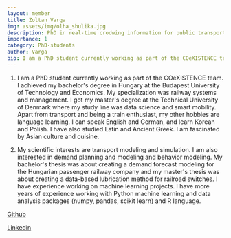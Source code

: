 ```yaml
---
layout: member
title: Zoltan Varga
img: assets/img/olha_shulika.jpg
description: PhD in real-time crodwing information for public transport
importance: 1
category: PhD-students
author: Varga
bio: I am a PhD student currently working as part of the COeXISTENCE team. I achieved my bachelor's degree in Hungary at the Budapest University of Technology and Economics. My specialization was railway systems and management. I got my master's degree at the Technical University of Denmark where my study line was data science and smart mobility.
---
```


1. I am a PhD student currently working as part of the COeXISTENCE team. I achieved my bachelor's degree in Hungary at the Budapest University of Technology and Economics. My specialization was railway systems and management. I got my master's degree at the Technical University of Denmark where my study line was data science and smart mobility. Apart from transport and being a train enthusiast, my other hobbies are language learning. I can speak English and German, and learn Korean and Polish. I have also studied Latin and Ancient Greek. I am fascinated by Asian culture and cuisine. 

2. My scientific interests are transport modeling and simulation. I am also interested in demand planning and modeling and behavior modeling. My bachelor's thesis was about creating a demand forecast modeling for the Hungarian passenger railway company and my master's thesis was about creating a data-based lubrication method for railroad switches. I have experience working on machine learning projects. I have more years of experience working with Python machine learning and data analysis packages (numpy, pandas, scikit learn) and R language. 

[Github](https://github.com/kistref)

[Linkedin](https://www.linkedin.com/in/zoltan-gyorgy-varga-832aa01b0) 
